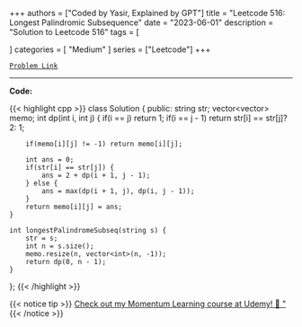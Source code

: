 
+++
authors = ["Coded by Yasir, Explained by GPT"]
title = "Leetcode 516: Longest Palindromic Subsequence"
date = "2023-06-01"
description = "Solution to Leetcode 516"
tags = [
    
]
categories = [
    "Medium"
]
series = ["Leetcode"]
+++



[`Problem Link`](https://leetcode.com/problems/longest-palindromic-subsequence/description/)

---

**Code:**

{{< highlight cpp >}}
class Solution {
public:
    string str;
    vector<vector<int>> memo;
    int dp(int i, int j) {
        if(i == j) return 1;
        if(i == j - 1) return str[i] == str[j]? 2: 1;
        
        if(memo[i][j] != -1) return memo[i][j];
        
        int ans = 0;
        if(str[i] == str[j]) {
            ans = 2 + dp(i + 1, j - 1);
        } else {
            ans = max(dp(i + 1, j), dp(i, j - 1));
        }
        return memo[i][j] = ans;
    }
    
    int longestPalindromeSubseq(string s) {
        str = s;
        int n = s.size();
        memo.resize(n, vector<int>(n, -1));
        return dp(0, n - 1);
    }
};
{{< /highlight >}}



{{< notice tip >}}
[Check out my Momentum Learning course at Udemy! 🚀 "](https://www.udemy.com/course/blind-75-the-data-structures-and-algorithms-essentials/)
{{< /notice >}}

